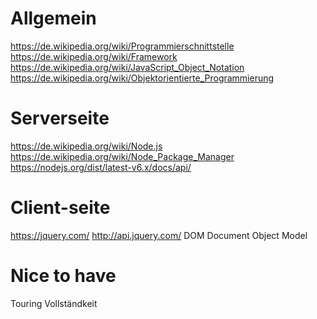 # Allgemein

https://de.wikipedia.org/wiki/Programmierschnittstelle
https://de.wikipedia.org/wiki/Framework
https://de.wikipedia.org/wiki/JavaScript_Object_Notation
https://de.wikipedia.org/wiki/Objektorientierte_Programmierung

# Serverseite

https://de.wikipedia.org/wiki/Node.js
https://de.wikipedia.org/wiki/Node_Package_Manager
https://nodejs.org/dist/latest-v6.x/docs/api/

# Client-seite

https://jquery.com/
http://api.jquery.com/
DOM Document Object Model

# Nice to have

Touring Vollständkeit 
